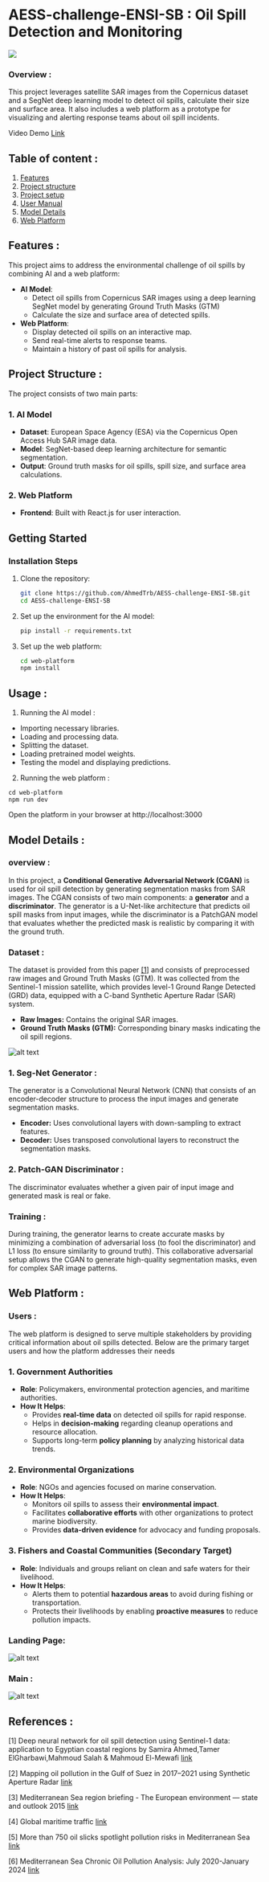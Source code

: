 # AESS-challenge-ENSI-SB : Oil Spill Detection and Monitoring
![](./readme%20images/overview.png)
### **Overview** :
This project leverages satellite SAR images from the Copernicus dataset and a SegNet deep learning model to detect oil spills, calculate their size and surface area. It also includes a web platform as a prototype for visualizing and alerting response teams about oil spill incidents.

 Video Demo [Link](https://drive.google.com/file/d/1bIsbISIzW4fs9zNJIIYBK5RwGYqJsq9q/view?usp=sharing)

## Table of content :
1. [Features](#features-)
2. [Project structure](#architecture)
3. [Project setup](#getting-started)
4. [User Manual](#usage-)
5. [Model Details](#model-details-)
6. [Web Platform](#web-platform-)

## Features :  
This project aims to address the environmental challenge of oil spills by combining AI and a web platform:  
- **AI Model**:  
  - Detect oil spills from Copernicus SAR images using a deep learning SegNet model by generating Ground Truth Masks (GTM)
  - Calculate the size and surface area of detected spills.    
- **Web Platform**:  
  - Display detected oil spills on an interactive map.  
  - Send real-time alerts to response teams.  
  - Maintain a history of past oil spills for analysis.  

## **Project Structure :**  
The project consists of two main parts:  

### **1. AI Model**  
- **Dataset**: European Space Agency (ESA) via the Copernicus Open Access Hub SAR image data.  
- **Model**: SegNet-based deep learning architecture for semantic segmentation.  
- **Output**: Ground truth masks for oil spills, spill size, and surface area calculations.  


### **2. Web Platform**  
- **Frontend**: Built with React.js for user interaction.


## **Getting Started** 
### **Installation Steps**  
1. Clone the repository:  
    ```bash
   git clone https://github.com/AhmedTrb/AESS-challenge-ENSI-SB.git
   cd AESS-challenge-ENSI-SB
2. Set up the environment for the AI model:
    ``` bash
    pip install -r requirements.txt
3. Set up the web platform:
    ```bash
    cd web-platform
    npm install
## **Usage :**
  1. Running the AI model :
  - Importing necessary libraries.
  - Loading and processing data.
  - Splitting the dataset.
  - Loading pretrained model weights.
  - Testing the model and displaying predictions.
  2. Running the web platform :
     
    cd web-platform
    npm run dev
  Open the platform in your browser at http://localhost:3000

## **Model Details :**
### overview :
In this project, a **Conditional Generative Adversarial Network (CGAN)** is used for oil spill detection by generating segmentation masks from SAR images. The CGAN consists of two main components: a **generator** and a **discriminator**. The generator is a U-Net-like architecture that predicts oil spill masks from input images, while the discriminator is a PatchGAN model that evaluates whether the predicted mask is realistic by comparing it with the ground truth.
### Dataset : 
The dataset is provided from this paper [[1]](#1) and consists of preprocessed raw images and Ground Truth Masks (GTM). It was collected from the Sentinel-1 mission satellite, which provides level-1 Ground Range Detected (GRD) data, equipped with a C-band Synthetic Aperture Radar (SAR) system. 
 - **Raw Images:** Contains the original SAR images.
 - **Ground Truth Masks (GTM):** Corresponding binary masks indicating the oil spill regions.

![alt text](./readme%20images/dataset.png)

### 1. Seg-Net Generator : 
The generator is a Convolutional Neural Network (CNN) that consists of an encoder-decoder structure to process the input images and generate segmentation masks.
  - **Encoder:** Uses convolutional layers with down-sampling to extract features.
  - **Decoder:** Uses transposed convolutional layers to reconstruct the segmentation masks.


### 2. Patch-GAN Discriminator :
The discriminator evaluates whether a given pair of input image and generated mask is real or fake.

### Training :
During training, the generator learns to create accurate masks by minimizing a combination of adversarial loss (to fool the discriminator) and L1 loss (to ensure similarity to ground truth). This collaborative adversarial setup allows the CGAN to generate high-quality segmentation masks, even for complex SAR image patterns.

## Web Platform :
### Users :

The web platform is designed to serve multiple stakeholders by providing critical information about oil spills detected. Below are the primary target users and how the platform addresses their needs

### **1. Government Authorities**
- **Role**: Policymakers, environmental protection agencies, and maritime authorities.
- **How It Helps**:
  - Provides **real-time data** on detected oil spills for rapid response.
  - Helps in **decision-making** regarding cleanup operations and resource allocation.
  - Supports long-term **policy planning** by analyzing historical data trends.

### **2. Environmental Organizations**
- **Role**: NGOs and agencies focused on marine conservation.
- **How It Helps**:
  - Monitors oil spills to assess their **environmental impact**.
  - Facilitates **collaborative efforts** with other organizations to protect marine biodiversity.
  - Provides **data-driven evidence** for advocacy and funding proposals.

### **3. Fishers and Coastal Communities (Secondary Target)**
- **Role**: Individuals and groups reliant on clean and safe waters for their livelihood.
- **How It Helps**:
  - Alerts them to potential **hazardous areas** to avoid during fishing or transportation.
  - Protects their livelihoods by enabling **proactive measures** to reduce pollution impacts.

### **Landing Page:**
  ![alt text](./readme%20images/landingPage.png)
### **Main :**
  ![alt text](./readme%20images/solution.png)
## References :
<a id="1">[1]</a> Deep neural network for oil spill detection using Sentinel-1 data: application to Egyptian coastal regions by Samira Ahmed,Tamer ElGharbawi,Mahmoud Salah & Mahmoud El-Mewafi [link](https://www.tandfonline.com/doi/full/10.1080/19475705.2022.2155998#abstract)

<a id="2">[2]</a> Mapping oil pollution in the Gulf of Suez in 2017–2021 using Synthetic Aperture Radar [link](https://www.sciencedirect.com/science/article/pii/S1110982323000704#s0010)

[3] Mediterranean Sea region briefing - The European environment — state and outlook 2015 [link](https://www.eea.europa.eu/soer/2015/countries/mediterranean)

[4] Global maritime traffic [link](https://globalmaritimetraffic.org/gmtds-data.html)

[5] More than 750 oil slicks spotlight pollution risks in Mediterranean Sea [link](https://www.offshore-energy.biz/more-than-750-oil-slicks-spotlight-pollution-risks-in-mediterranean-sea/)

[6] Mediterranean Sea Chronic Oil Pollution Analysis: July 2020-January 2024 [link](https://skytruth.org/wp-content/uploads/2024/04/SkyTruth_Mediterranean_Analysis_2024.pdf)